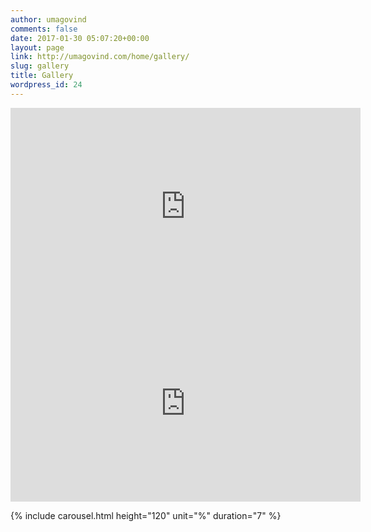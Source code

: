 ```yaml
---
author: umagovind
comments: false
date: 2017-01-30 05:07:20+00:00
layout: page
link: http://umagovind.com/home/gallery/
slug: gallery
title: Gallery
wordpress_id: 24
---
```


<iframe width="560" height="315" src="https://www.youtube.com/embed/Qz3J2KELmgg" frameborder="0" allow="accelerometer; autoplay; encrypted-media; gyroscope; picture-in-picture" allowfullscreen>
</iframe>
<iframe width="560" height="315" src="https://www.youtube.com/embed/rJ_GMlR1b7E" frameborder="0" allow="accelerometer; autoplay; encrypted-media; gyroscope; picture-in-picture" allowfullscreen></iframe>


{% include carousel.html height="120" unit="%" duration="7" %}
